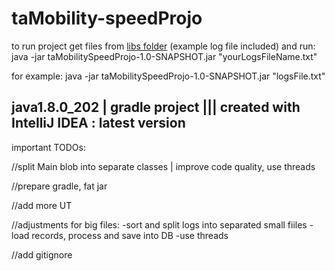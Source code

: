 # taMobility-speedProjo


to run project get files from [libs folder](https://github.com/piranjamk/taMobility-speedProjo/tree/main/taMobilitySpeedProjo/build/libs)  (example log file included) and run: java -jar taMobilitySpeedProjo-1.0-SNAPSHOT.jar "yourLogsFileName.txt" 

for example: java -jar taMobilitySpeedProjo-1.0-SNAPSHOT.jar "logsFile.txt" 

## java1.8.0_202 | gradle project   |||   created with IntelliJ IDEA : latest version

important TODOs:

//split Main blob into separate classes | improve code quality, use threads

//prepare gradle, fat jar

//add more UT

//adjustments for big files:
-sort and split logs into separated small fiiles
-load records, process and save into DB
-use threads

//add gitignore




